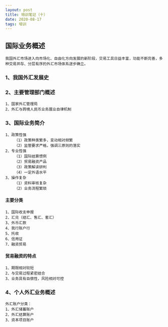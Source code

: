 ```yaml
---
layout: post
title: 培训笔记（十）
date: 2020-08-17
tags: 培训
---
```


## 国际业务概述
```
我国外汇市场进入向市场化、自由化方向发展的新阶段，交易工具日益丰富，功能不断完善，多种交易并存、分层有序的外汇市场体系逐步确立。
```


### 1、我国外汇发展史



### 2、主要管理部门概述
```
1、国家外汇管理局
2、外汇与跨境人民币业务展业自律机制
```


### 3、国际业务简介
```
1、政策性强
    （1）政策种类繁多，变动相对频繁
    （2）监管要求严格，强调三原则的落实
2、专业性强
    （1）国际结算惯例
    （2）贸易融资产品
    （3）政策解读研判
    （4）一定外语水平
3、操作复杂
    （1）资料审核复杂
    （2）业务流程繁琐
```

#### 主要分类
```
1、国际收支申报
2、汇兑（结汇、售汇、套汇）
3、外币汇款
4、我行账户行
5、托收
6、信用证
7、融资贸易
```

#### 贸易融资的特点
```
1、期限相对较短
2、与交易过程紧密结合
3、业务具有自偿性，风险相对可控
```


### 4、个人外汇业务概述

```
外汇账户分类：
1、外汇储蓄账户
2、外汇结算账户
3、资本项目账户
```

